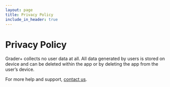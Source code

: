```yaml
---
layout: page
title: Privacy Policy
include_in_header: true
---
```


# Privacy Policy

Grader+ collects no user data at all. All data generated by users is stored on device and can be deleted within the app or by deleting the app from the user’s device.

For more help and support, [contact us](mailto:peter@davisonreiber.com).
